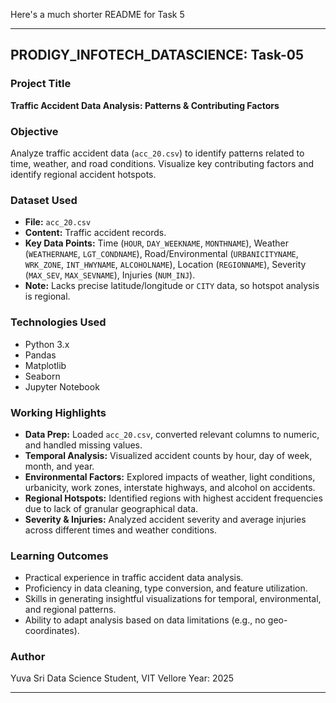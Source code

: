 Here's a much shorter README for Task 5

---

## PRODIGY_INFOTECH_DATASCIENCE: Task-05

### Project Title
**Traffic Accident Data Analysis: Patterns & Contributing Factors**

### Objective
Analyze traffic accident data (`acc_20.csv`) to identify patterns related to time, weather, and road conditions. Visualize key contributing factors and identify regional accident hotspots.

### Dataset Used
* **File:** `acc_20.csv`
* **Content:** Traffic accident records.
* **Key Data Points:** Time (`HOUR`, `DAY_WEEKNAME`, `MONTHNAME`), Weather (`WEATHERNAME`, `LGT_CONDNAME`), Road/Environmental (`URBANICITYNAME`, `WRK_ZONE`, `INT_HWYNAME`, `ALCOHOLNAME`), Location (`REGIONNAME`), Severity (`MAX_SEV`, `MAX_SEVNAME`), Injuries (`NUM_INJ`).
* **Note:** Lacks precise latitude/longitude or `CITY` data, so hotspot analysis is regional.

### Technologies Used
* Python 3.x
* Pandas
* Matplotlib
* Seaborn
* Jupyter Notebook

### Working Highlights
* **Data Prep:** Loaded `acc_20.csv`, converted relevant columns to numeric, and handled missing values.
* **Temporal Analysis:** Visualized accident counts by hour, day of week, month, and year.
* **Environmental Factors:** Explored impacts of weather, light conditions, urbanicity, work zones, interstate highways, and alcohol on accidents.
* **Regional Hotspots:** Identified regions with highest accident frequencies due to lack of granular geographical data.
* **Severity & Injuries:** Analyzed accident severity and average injuries across different times and weather conditions.

### Learning Outcomes
* Practical experience in traffic accident data analysis.
* Proficiency in data cleaning, type conversion, and feature utilization.
* Skills in generating insightful visualizations for temporal, environmental, and regional patterns.
* Ability to adapt analysis based on data limitations (e.g., no geo-coordinates).

### Author
Yuva Sri
Data Science Student, VIT Vellore
Year: 2025

---
